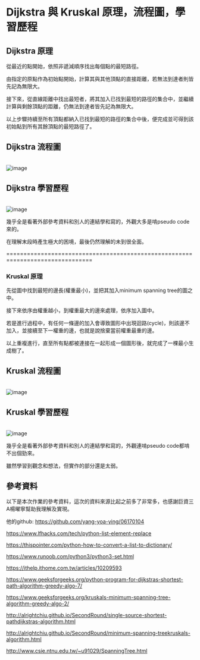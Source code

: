 # Dijkstra 與 Kruskal 原理，流程圖，學習歷程
## Dijkstra 原理
從最近的點開始，依照非遞減順序找出每個點的最短路徑。

由指定的原點作為初始點開始，計算其與其他頂點的直接距離，若無法到達者則皆先記為無限大。

接下來，從直線距離中找出最短者，將其加入已找到最短的路徑的集合中，並繼續計算與剩餘頂點的距離，仍無法到達者皆先記為無限大。

以上步驟持續至所有頂點都納入已找到最短的路徑的集合中後，便完成並可得到該初始點到所有其餘頂點的最短路徑了。

## Dijkstra 流程圖

<br>  ![image](https://github.com/Nyar8712/homework/blob/master/IMG/Dijkstra.jpg)

## Dijkstra 學習歷程

<br>  ![image](https://github.com/Nyar8712/homework/blob/master/IMG/Dijkstra_learn_code.jpg)

幾乎全是看著外部參考資料和別人的連結學和寫的，外觀大多是啃pseudo code來的。

在理解末段時產生極大的困境，最後仍然理解的未到很全面。

===============================================================================

### Kruskal 原理
先從圖中找到最短的邊長(權重最小)，並把其加入minimum spanning tree的圖之中。

接下來依序由權重越小，到權重最大的邊來處理，依序加入圖中。

若是進行過程中，有任何一條邊的加入會導致圖形中出現迴路(cycle)，則該邊不加入，並接續至下一權重的邊，也就是說捨棄當前權重最重的邊。

以上重複進行，直至所有點都被連接在一起形成一個圖形後，就完成了一棵最小生成樹了。

## Kruskal 流程圖

<br>  ![image](https://github.com/Nyar8712/homework/blob/master/IMG/Kruskal.jpg)

## Kruskal 學習歷程

<br>  ![image](https://github.com/Nyar8712/homework/blob/master/IMG/Kruskal_learn_code.jpg)

幾乎全是看著外部參考資料和別人的連結學和寫的，外觀連啃pseudo code都啃不出個勁來。

雖然學習到觀念和想法，但實作的部分還是太弱。

## 參考資料
以下是本次作業的參考資料，這次的資料來源比起之前多了非常多，也感謝巨資三A楊曜寧幫助我理解及實現。

他的github: https://github.com/yang-yoa-ying/06170104

https://www.lfhacks.com/tech/python-list-element-replace

https://thispointer.com/python-how-to-convert-a-list-to-dictionary/

https://www.runoob.com/python3/python3-set.html

https://ithelp.ithome.com.tw/articles/10209593

https://www.geeksforgeeks.org/python-program-for-dijkstras-shortest-path-algorithm-greedy-algo-7/

https://www.geeksforgeeks.org/kruskals-minimum-spanning-tree-algorithm-greedy-algo-2/

http://alrightchiu.github.io/SecondRound/single-source-shortest-pathdijkstras-algorithm.html

http://alrightchiu.github.io/SecondRound/minimum-spanning-treekruskals-algorithm.html

http://www.csie.ntnu.edu.tw/~u91029/SpanningTree.html
